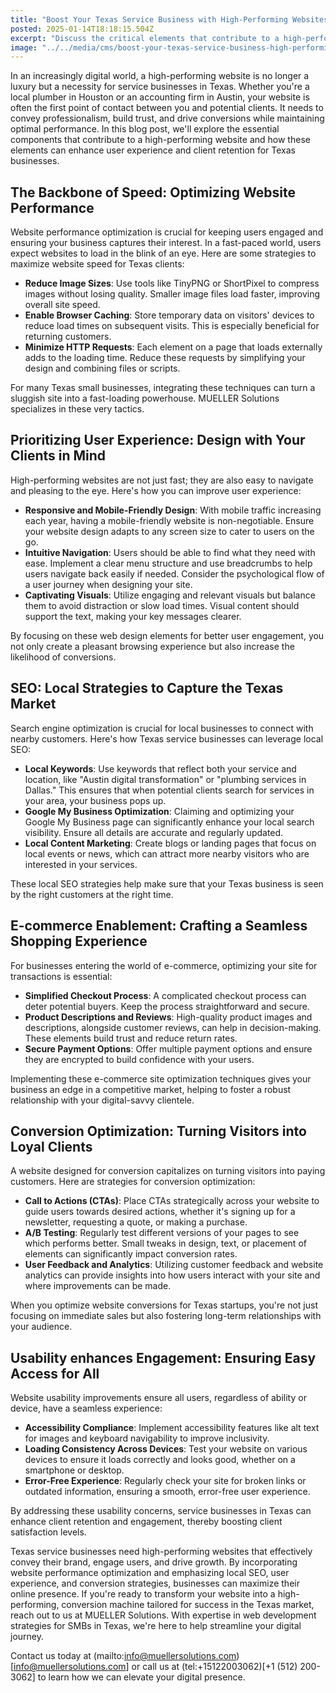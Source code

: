 ```yaml
---
title: "Boost Your Texas Service Business with High-Performing Websites"
posted: 2025-01-14T18:18:15.504Z
excerpt: "Discuss the critical elements that contribute to a high-performing website and how Texas service businesses can implement them to enhance user experience and retain clients."
image: "../../media/cms/boost-your-texas-service-business-high-performing-websites.png"
---
```


In an increasingly digital world, a high-performing website is no longer a luxury but a necessity for service businesses in Texas. Whether you're a local plumber in Houston or an accounting firm in Austin, your website is often the first point of contact between you and potential clients. It needs to convey professionalism, build trust, and drive conversions while maintaining optimal performance. In this blog post, we'll explore the essential components that contribute to a high-performing website and how these elements can enhance user experience and client retention for Texas businesses.

## The Backbone of Speed: Optimizing Website Performance

Website performance optimization is crucial for keeping users engaged and ensuring your business captures their interest. In a fast-paced world, users expect websites to load in the blink of an eye. Here are some strategies to maximize website speed for Texas clients:

- **Reduce Image Sizes**: Use tools like TinyPNG or ShortPixel to compress images without losing quality. Smaller image files load faster, improving overall site speed.
- **Enable Browser Caching**: Store temporary data on visitors' devices to reduce load times on subsequent visits. This is especially beneficial for returning customers.
- **Minimize HTTP Requests**: Each element on a page that loads externally adds to the loading time. Reduce these requests by simplifying your design and combining files or scripts.

For many Texas small businesses, integrating these techniques can turn a sluggish site into a fast-loading powerhouse. MUELLER Solutions specializes in these very tactics.

## Prioritizing User Experience: Design with Your Clients in Mind

High-performing websites are not just fast; they are also easy to navigate and pleasing to the eye. Here's how you can improve user experience:

- **Responsive and Mobile-Friendly Design**: With mobile traffic increasing each year, having a mobile-friendly website is non-negotiable. Ensure your website design adapts to any screen size to cater to users on the go.
- **Intuitive Navigation**: Users should be able to find what they need with ease. Implement a clear menu structure and use breadcrumbs to help users navigate back easily if needed. Consider the psychological flow of a user journey when designing your site.
- **Captivating Visuals**: Utilize engaging and relevant visuals but balance them to avoid distraction or slow load times. Visual content should support the text, making your key messages clearer.

By focusing on these web design elements for better user engagement, you not only create a pleasant browsing experience but also increase the likelihood of conversions.

## SEO: Local Strategies to Capture the Texas Market

Search engine optimization is crucial for local businesses to connect with nearby customers. Here's how Texas service businesses can leverage local SEO:

- **Local Keywords**: Use keywords that reflect both your service and location, like "Austin digital transformation" or "plumbing services in Dallas." This ensures that when potential clients search for services in your area, your business pops up.
- **Google My Business Optimization**: Claiming and optimizing your Google My Business page can significantly enhance your local search visibility. Ensure all details are accurate and regularly updated.
- **Local Content Marketing**: Create blogs or landing pages that focus on local events or news, which can attract more nearby visitors who are interested in your services.

These local SEO strategies help make sure that your Texas business is seen by the right customers at the right time.

## E-commerce Enablement: Crafting a Seamless Shopping Experience

For businesses entering the world of e-commerce, optimizing your site for transactions is essential:

- **Simplified Checkout Process**: A complicated checkout process can deter potential buyers. Keep the process straightforward and secure.
- **Product Descriptions and Reviews**: High-quality product images and descriptions, alongside customer reviews, can help in decision-making. These elements build trust and reduce return rates.
- **Secure Payment Options**: Offer multiple payment options and ensure they are encrypted to build confidence with your users.

Implementing these e-commerce site optimization techniques gives your business an edge in a competitive market, helping to foster a robust relationship with your digital-savvy clientele.

## Conversion Optimization: Turning Visitors into Loyal Clients

A website designed for conversion capitalizes on turning visitors into paying customers. Here are strategies for conversion optimization:

- **Call to Actions (CTAs)**: Place CTAs strategically across your website to guide users towards desired actions, whether it's signing up for a newsletter, requesting a quote, or making a purchase.
- **A/B Testing**: Regularly test different versions of your pages to see which performs better. Small tweaks in design, text, or placement of elements can significantly impact conversion rates.
- **User Feedback and Analytics**: Utilizing customer feedback and website analytics can provide insights into how users interact with your site and where improvements can be made.

When you optimize website conversions for Texas startups, you're not just focusing on immediate sales but also fostering long-term relationships with your audience.

## Usability enhances Engagement: Ensuring Easy Access for All

Website usability improvements ensure all users, regardless of ability or device, have a seamless experience:

- **Accessibility Compliance**: Implement accessibility features like alt text for images and keyboard navigability to improve inclusivity.
- **Loading Consistency Across Devices**: Test your website on various devices to ensure it loads correctly and looks good, whether on a smartphone or desktop.
- **Error-Free Experience**: Regularly check your site for broken links or outdated information, ensuring a smooth, error-free user experience.

By addressing these usability concerns, service businesses in Texas can enhance client retention and engagement, thereby boosting client satisfaction levels.

Texas service businesses need high-performing websites that effectively convey their brand, engage users, and drive growth. By incorporating website performance optimization and emphasizing local SEO, user experience, and conversion strategies, businesses can maximize their online presence. If you're ready to transform your website into a high-performing, conversion machine tailored for success in the Texas market, reach out to us at MUELLER Solutions. With expertise in web development strategies for SMBs in Texas, we're here to help streamline your digital journey.

Contact us today at (mailto:info@muellersolutions.com)[info@muellersolutions.com] or call us at (tel:+15122003062)[+1 (512) 200-3062] to learn how we can elevate your digital presence.